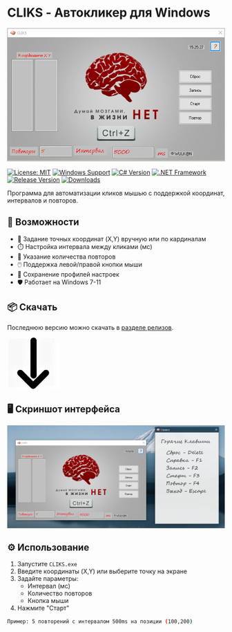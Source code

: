 # CLIKS - Автокликер для Windows

![CLIKS Banner](assets/banner.png) <!-- Опциональный баннер -->

[![License: MIT](https://img.shields.io/badge/License-MIT-yellow.svg)](https://opensource.org/licenses/MIT)
[![Windows Support](https://img.shields.io/badge/Windows-7+-0078D6?logo=windows)](https://support.microsoft.com/ru-ru/windows)
[![C# Version](https://img.shields.io/badge/C%23-8.0-%23239120?logo=c-sharp)](https://dotnet.microsoft.com/ru-ru/languages/csharp)
[![.NET Framework](https://img.shields.io/badge/.NET%20Framework-4.7.2-%23512BD4?logo=.net)](https://dotnet.microsoft.com/ru-ru/download/dotnet-framework)
[![Release Version](https://img.shields.io/badge/release-v1.0.0-blue)](https://github.com/your-username/CLIKS/releases)
[![Downloads](https://img.shields.io/github/downloads/your-username/CLIKS/total?color=success)](https://github.com/your-username/CLIKS/releases)

Программа для автоматизации кликов мышью с поддержкой координат, интервалов и повторов.

## 🚀 Возможности
- 📌 Задание точных координат (X,Y) вручную или по кардиналам
- ⏱️ Настройка интервала между кликами (мс)
- 🔁 Указание количества повторов
- 🖱️ Поддержка левой/правой кнопки мыши
- 💾 Сохранение профилей настроек
- 🛡️ Работает на Windows 7-11

## 📦 Скачать
Последнюю версию можно скачать в [разделе релизов](https://github.com/your-username/CLIKS/releases).

[![Download Button](assets/download-button.png)](https://github.com/your-username/CLIKS/releases/latest)

## 🖥️ Скриншот интерфейса
![Интерфейс CLIKS](assets/interface-screenshot.png)

## ⚙️ Использование
1. Запустите `CLIKS.exe`
2. Введите координаты (X,Y) или выберите точку на экране
3. Задайте параметры:
   - Интервал (мс)
   - Количество повторов
   - Кнопка мыши
4. Нажмите "Старт"

```bash
Пример: 5 повторений с интервалом 500ms на позиции (100,200)
